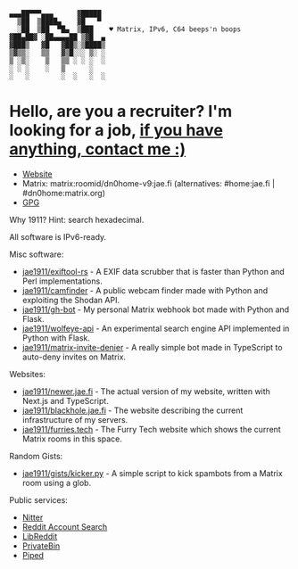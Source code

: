  ```
 ▄▄▄██▀▀▀▄▄▄      ▓█████ 
   ▒██  ▒████▄    ▓█   ▀ 
   ░██  ▒██  ▀█▄  ▒███    ♥️ Matrix, IPv6, C64 beeps'n boops
▓██▄██▓ ░██▄▄▄▄██ ▒▓█  ▄ 
 ▓███▒   ▓█   ▓██▒░▒████▒
 ▒▓▒▒░   ▒▒   ▓▒█░░░ ▒░ ░
 ▒ ░▒░    ▒   ▒▒ ░ ░ ░  ░
 ░ ░ ░    ░   ▒      ░   
 ░   ░        ░  ░   ░  ░
 ```

# Hello, are you a recruiter? I'm looking for a job, [if you have anything, contact me :)](mailto:me@jae.fi)

 - [Website](https://jae.fi)
 - Matrix: matrix:roomid/dn0home-v9:jae.fi (alternatives: #home:jae.fi | #dn0home:matrix.org)
 - [GPG](https://keyoxide.org/hkp/E925CA48B1CF851298321784025F43E0BE5056C0)

Why 1911? Hint: search hexadecimal.

All software is IPv6-ready.

Misc software:
 - [jae1911/exiftool-rs](https://github.com/jae1911/exiftool-rs) - A EXIF data scrubber that is faster than Python and Perl implementations.
 - [jae1911/camfinder](https://github.com/jae1911/camfinder) - A public webcam finder made with Python and exploiting the Shodan API.
 - [jae1911/gh-bot](https://github.com/jae1911/gh-bot) - My personal Matrix webhook bot made with Python and Flask.
 - [jae1911/wolfeye-api](https://github.com/jae1911/wolfeye-api) - An experimental search engine API implemented in Python with Flask.
 - [jae1911/matrix-invite-denier](https://github.com/jae1911/matrix-invite-denier) - A really simple bot made in TypeScript to auto-deny invites on Matrix.

Websites:
 - [jae1911/newer.jae.fi](https://github.com/jae1911/newer.jae.fi) - The actual version of my website, written with Next.js and TypeScript.
 - [jae1911/blackhole.jae.fi](https://github.com/jae1911/blackhole.jae.fi) - The website describing the current infrastructure of my servers.
 - [jae1911/furries.tech](https://github.com/jae1911/furries.tech) - The Furry Tech website which shows the current Matrix rooms in this space.

Random Gists:
 - [jae1911/gists/kicker.py](https://gist.github.com/jae1911/2d9f104c08cfa9b17d58238fb1f0ee6e) - A simple script to kick spambots from a Matrix room using a glob.

Public services:
 - [Nitter](https://twitter.jae.su)
 - [Reddit Account Search](https://reddit.jae.su)
 - [LibReddit](https://rd.jae.su/)
 - [PrivateBin](https://bin.jae.fi)
 - [Piped](https://yt.jae.fi)
